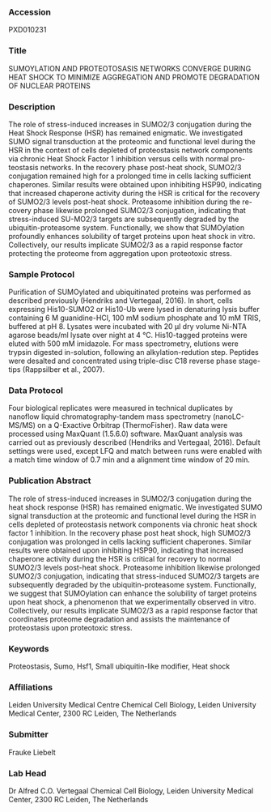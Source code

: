 ### Accession
PXD010231

### Title
SUMOYLATION AND PROTEOTOSASIS NETWORKS CONVERGE DURING HEAT SHOCK TO MINIMIZE AGGREGATION AND PROMOTE DEGRADATION OF NUCLEAR PROTEINS

### Description
The role of stress-induced increases in SUMO2/3 conjugation during the Heat Shock Response (HSR) has remained enigmatic. We investigated SUMO signal transduction at the proteomic and functional level during the HSR in the context of cells depleted of proteostasis network components via chronic Heat Shock Factor 1 inhibition versus cells with normal pro-teostasis networks. In the recovery phase post-heat shock, SUMO2/3 conjugation remained high for a prolonged time in cells lacking sufficient chaperones. Similar results were obtained upon inhibiting HSP90, indicating that increased chaperone activity during the HSR is critical for the recovery of SUMO2/3 levels post-heat shock. Proteasome inhibition during the re-covery phase likewise prolonged SUMO2/3 conjugation, indicating that stress-induced SU-MO2/3 targets are subsequently degraded by the ubiquitin-proteasome system. Functionally, we show that SUMOylation profoundly enhances solubility of target proteins upon heat shock in vitro. Collectively, our results implicate SUMO2/3 as a rapid response factor protecting the proteome from aggregation upon proteotoxic stress.

### Sample Protocol
Purification of SUMOylated and ubiquitinated proteins was performed as described previously (Hendriks and Vertegaal, 2016). In short, cells expressing His10-SUMO2 or His10-Ub were lysed in denaturing lysis buffer containing 6 M guanidine-HCl, 100 mM sodium phosphate and 10 mM TRIS, buffered at pH 8. Lysates were incubated with 20 µl dry volume Ni-NTA agarose beads/ml lysate over night at 4 °C. His10-tagged proteins were eluted with 500 mM imidazole. For mass spectrometry, elutions were trypsin digested in-solution, following an alkylation-redution step. Peptides were desalted and concentrated using triple-disc C18 reverse phase stage-tips (Rappsilber et al., 2007).

### Data Protocol
Four biological replicates were measured in technical duplicates by nanoflow liquid chromatography-tandem mass spectrometry (nanoLC-MS/MS) on a Q-Exactive Orbitrap (ThermoFisher). Raw data were processed using MaxQuant (1.5.6.0) software. MaxQuant analysis was carried out as previously described (Hendriks and Vertegaal, 2016). Default settings were used, except LFQ and match between runs were enabled with a match time window of 0.7 min and a alignment time window of 20 min.

### Publication Abstract
The role of stress-induced increases in SUMO2/3 conjugation during the heat shock response (HSR) has remained enigmatic. We investigated SUMO signal transduction at the proteomic and functional level during the HSR in cells depleted of proteostasis network components via chronic heat shock factor 1 inhibition. In the recovery phase post heat shock, high SUMO2/3 conjugation was prolonged in cells lacking sufficient chaperones. Similar results were obtained upon inhibiting HSP90, indicating that increased chaperone activity during the HSR is critical for recovery to normal SUMO2/3 levels post-heat shock. Proteasome inhibition likewise prolonged SUMO2/3 conjugation, indicating that stress-induced SUMO2/3 targets are subsequently degraded by the ubiquitin-proteasome system. Functionally, we suggest that SUMOylation can enhance the solubility of target proteins upon heat shock, a phenomenon that we experimentally observed in&#xa0;vitro. Collectively, our results implicate SUMO2/3 as a rapid response factor that coordinates proteome degradation and assists the maintenance of proteostasis upon proteotoxic stress.

### Keywords
Proteostasis, Sumo, Hsf1, Small ubiquitin-like modifier, Heat shock

### Affiliations
Leiden University Medical Centre
Chemical Cell Biology, Leiden University Medical Center, 2300 RC Leiden, The Netherlands

### Submitter
Frauke Liebelt

### Lab Head
Dr Alfred C.O. Vertegaal
Chemical Cell Biology, Leiden University Medical Center, 2300 RC Leiden, The Netherlands


